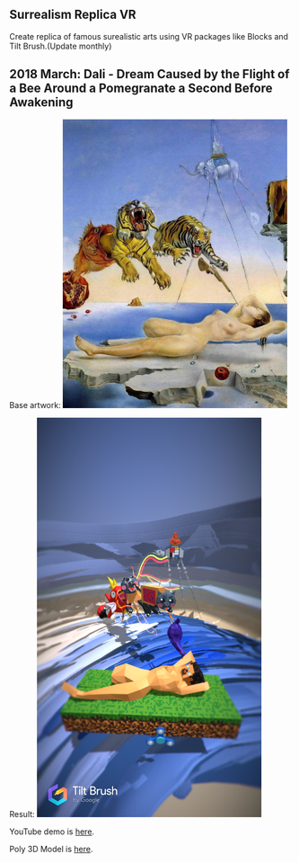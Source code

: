 Surrealism Replica VR
--------------

Create replica of famous surealistic arts using VR packages like Blocks and Tilt Brush.(Update monthly)

## 2018 March: Dali - Dream Caused by the Flight of a Bee Around a Pomegranate a Second Before Awakening

Base artwork: <img src="https://github.com/diglungdig/Surrealism-Replica-VR/blob/master/Project1%20Dali/dream-caused-by-the-flight-of-a-bee.jpg" width="400">

Result: <img src="https://github.com/diglungdig/Surrealism-Replica-VR/blob/master/Project1%20Dali/Screenshot1.png" width="400">

YouTube demo is [here](https://www.youtube.com/watch?v=cRWvGMMDRac).

Poly 3D Model is [here](https://poly.google.com/view/ezys50uCrFK). 

[Unlicense]: http://unlicense.org/
